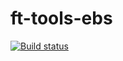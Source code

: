 # ft-tools-ebs
[![Build status](https://ci.appveyor.com/api/projects/status/3nc964gp2jidva73?svg=true)](https://ci.appveyor.com/project/4O4/ft-tools-ebs)
